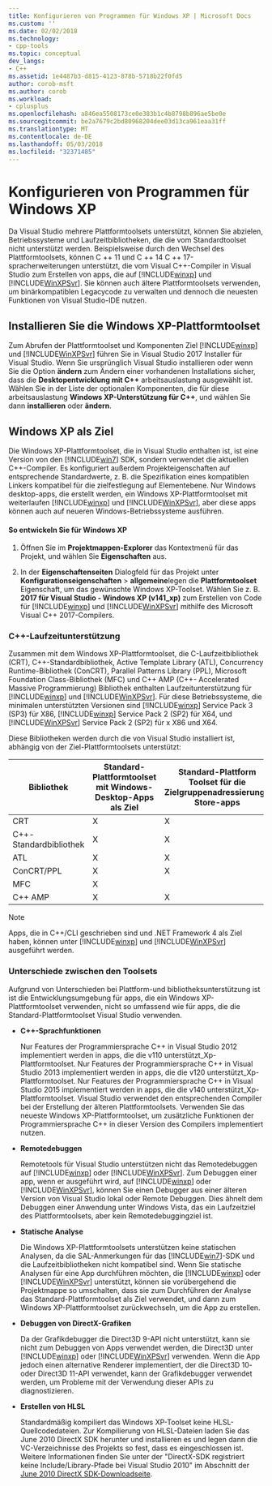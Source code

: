 ```yaml
---
title: Konfigurieren von Programmen für Windows XP | Microsoft Docs
ms.custom: ''
ms.date: 02/02/2018
ms.technology:
- cpp-tools
ms.topic: conceptual
dev_langs:
- C++
ms.assetid: 1e4487b3-d815-4123-878b-5718b22f0fd5
author: corob-msft
ms.author: corob
ms.workload:
- cplusplus
ms.openlocfilehash: a846ea5508173ce0e383b1c4b8798b896ae5be0e
ms.sourcegitcommit: be2a7679c2bd80968204dee03d13ca961eaa31ff
ms.translationtype: MT
ms.contentlocale: de-DE
ms.lasthandoff: 05/03/2018
ms.locfileid: "32371485"
---
```

# <a name="configuring-programs-for-windows-xp"></a>Konfigurieren von Programmen für Windows XP

Da Visual Studio mehrere Plattformtoolsets unterstützt, können Sie abzielen, Betriebssysteme und Laufzeitbibliotheken, die die vom Standardtoolset nicht unterstützt werden. Beispielsweise durch den Wechsel des Plattformtoolsets, können C ++ 11 und C ++ 14 C ++ 17-spracherweiterungen unterstützt, die vom Visual C++-Compiler in Visual Studio zum Erstellen von apps, die auf [!INCLUDE[winxp](../build/includes/winxp_md.md)] und [!INCLUDE[WinXPSvr](../build/includes/winxpsvr_md.md)]. Sie können auch ältere Plattformtoolsets verwenden, um binärkompatiblen Legacycode zu verwalten und dennoch die neuesten Funktionen von Visual Studio-IDE nutzen.

## <a name="install-the-windows-xp-platform-toolset"></a>Installieren Sie die Windows XP-Plattformtoolset
Zum Abrufen der Plattformtoolset und Komponenten Ziel [!INCLUDE[winxp](../build/includes/winxp_md.md)] und [!INCLUDE[WinXPSvr](../build/includes/winxpsvr_md.md)] führen Sie in Visual Studio 2017 Installer für Visual Studio. Wenn Sie ursprünglich Visual Studio installieren oder wenn Sie die Option **ändern** zum Ändern einer vorhandenen Installations sicher, dass die **Desktopentwicklung mit C++** arbeitsauslastung ausgewählt ist. Wählen Sie in der Liste der optionalen Komponenten, die für diese arbeitsauslastung **Windows XP-Unterstützung für C++**, und wählen Sie dann **installieren** oder **ändern**.

## <a name="windows-xp-targeting-experience"></a>Windows XP als Ziel

Die Windows XP-Plattformtoolset, die in Visual Studio enthalten ist, ist eine Version von den [!INCLUDE[win7](../build/includes/win7_md.md)] SDK, sondern verwendet die aktuellen C++-Compiler. Es konfiguriert außerdem Projekteigenschaften auf entsprechende Standardwerte, z. B. die Spezifikation eines kompatiblen Linkers kompatibel für die zielfestlegung auf Elementebene. Nur Windows desktop-apps, die erstellt werden, ein Windows XP-Plattformtoolset mit weiterlaufen [!INCLUDE[winxp](../build/includes/winxp_md.md)] und [!INCLUDE[WinXPSvr](../build/includes/winxpsvr_md.md)], aber diese apps können auch auf neueren Windows-Betriebssysteme ausführen.

#### <a name="to-target-windows-xp"></a>So entwickeln Sie für Windows XP

1. Öffnen Sie im **Projektmappen-Explorer** das Kontextmenü für das Projekt, und wählen Sie **Eigenschaften** aus.

1. In der **Eigenschaftenseiten** Dialogfeld für das Projekt unter **Konfigurationseigenschaften** > **allgemeine**legen die **Plattformtoolset** Eigenschaft, um das gewünschte Windows XP-Toolset. Wählen Sie z. B. **2017 für Visual Studio - Windows XP (v141_xp)** zum Erstellen von Code für [!INCLUDE[winxp](../build/includes/winxp_md.md)] und [!INCLUDE[WinXPSvr](../build/includes/winxpsvr_md.md)] mithilfe des Microsoft Visual C++ 2017-Compilers.

### <a name="c-runtime-support"></a>C++-Laufzeitunterstützung

Zusammen mit dem Windows XP-Plattformtoolset, die C-Laufzeitbibliothek (CRT), C++-Standardbibliothek, Active Template Library (ATL), Concurrency Runtime-Bibliothek (ConCRT), Parallel Patterns Library (PPL), Microsoft Foundation Class-Bibliothek (MFC) und C++ AMP (C++- Accelerated Massive Programmierung) Bibliothek enthalten Laufzeitunterstützung für [!INCLUDE[winxp](../build/includes/winxp_md.md)] und [!INCLUDE[WinXPSvr](../build/includes/winxpsvr_md.md)]. Für diese Betriebssysteme, die minimalen unterstützten Versionen sind [!INCLUDE[winxp](../build/includes/winxp_md.md)] Service Pack 3 (SP3) für X86, [!INCLUDE[winxp](../build/includes/winxp_md.md)] Service Pack 2 (SP2) für X64, und [!INCLUDE[WinXPSvr](../build/includes/winxpsvr_md.md)] Service Pack 2 (SP2) für x X86 und X64.

Diese Bibliotheken werden durch die von Visual Studio installiert ist, abhängig von der Ziel-Plattformtoolsets unterstützt:

|Bibliothek|Standard-Plattformtoolset mit Windows-Desktop-Apps als Ziel|Standard-Plattform Toolset für die Zielgruppenadressierung-Store-apps|Windows XP-Plattformtoolset mit [!INCLUDE[winxp](../build/includes/winxp_md.md)],[!INCLUDE[WinXPSvr](../build/includes/winxpsvr_md.md)] als Ziel|
|---|---|---|---|
|CRT|X|X|X|
|C++-Standardbibliothek|X|X|X|
|ATL|X|X|X|
|ConCRT/PPL|X|X|X|
|MFC|X||X|
|C++ AMP|X|X||

> [!NOTE]
> Apps, die in C++/CLI geschrieben sind und .NET Framework 4 als Ziel haben, können unter [!INCLUDE[winxp](../build/includes/winxp_md.md)] und [!INCLUDE[WinXPSvr](../build/includes/winxpsvr_md.md)] ausgeführt werden.

### <a name="differences-between-the-toolsets"></a>Unterschiede zwischen den Toolsets

Aufgrund von Unterschieden bei Plattform-und bibliotheksunterstützung ist ist die Entwicklungsumgebung für apps, die ein Windows XP-Plattformtoolset verwenden, nicht so umfassend wie für apps, die die Standard-Plattformtoolset Visual Studio verwenden.

- **C++-Sprachfunktionen**

   Nur Features der Programmiersprache C++ in Visual Studio 2012 implementiert werden in apps, die die v110 unterstützt\_Xp-Plattformtoolset. Nur Features der Programmiersprache C++ in Visual Studio 2013 implementiert werden in apps, die die v120 unterstützt\_Xp-Plattformtoolset. Nur Features der Programmiersprache C++ in Visual Studio 2015 implementiert werden in apps, die die v140 unterstützt\_Xp-Plattformtoolset. Visual Studio verwendet den entsprechenden Compiler bei der Erstellung der älteren Plattformtoolsets. Verwenden Sie das neueste Windows XP-Plattformtoolset, um zusätzliche Funktionen der Programmiersprache C++ in dieser Version des Compilers implementiert nutzen.

- **Remotedebuggen**

   Remotetools für Visual Studio unterstützen nicht das Remotedebuggen auf [!INCLUDE[winxp](../build/includes/winxp_md.md)] oder [!INCLUDE[WinXPSvr](../build/includes/winxpsvr_md.md)]. Zum Debuggen einer app, wenn er ausgeführt wird, auf [!INCLUDE[winxp](../build/includes/winxp_md.md)] oder [!INCLUDE[WinXPSvr](../build/includes/winxpsvr_md.md)], können Sie einen Debugger aus einer älteren Version von Visual Studio lokal oder Remote Debuggen. Dies ähnelt dem Debuggen einer Anwendung unter Windows Vista, das ein Laufzeitziel des Plattformtoolsets, aber kein Remotedebuggingziel ist.

- **Statische Analyse**

   Die Windows XP-Plattformtoolsets unterstützen keine statischen Analysen, da die SAL-Anmerkungen für das [!INCLUDE[win7](../build/includes/win7_md.md)]-SDK und die Laufzeitbibliotheken nicht kompatibel sind. Wenn Sie statische Analysen für eine App durchführen möchten, die [!INCLUDE[winxp](../build/includes/winxp_md.md)] oder [!INCLUDE[WinXPSvr](../build/includes/winxpsvr_md.md)] unterstützt, können sie vorübergehend die Projektmappe so umschalten, dass sie zum Durchführen der Analyse das Standard-Plattformtoolset als Ziel verwendet, und dann zum Windows XP-Plattformtoolset zurückwechseln, um die App zu erstellen.

- **Debuggen von DirectX-Grafiken**

     Da der Grafikdebugger die Direct3D 9-API nicht unterstützt, kann sie nicht zum Debuggen von Apps verwendet werden, die Direct3D unter [!INCLUDE[winxp](../build/includes/winxp_md.md)] oder [!INCLUDE[WinXPSvr](../build/includes/winxpsvr_md.md)] verwenden. Wenn die App jedoch einen alternative Renderer implementiert, der die Direct3D 10- oder Direct3D 11-API verwendet, kann der Grafikdebugger verwendet werden, um Probleme mit der Verwendung dieser APIs zu diagnostizieren.

- **Erstellen von HLSL**

   Standardmäßig kompiliert das Windows XP-Toolset keine HLSL-Quellcodedateien. Zur Kompilierung von HLSL-Dateien laden Sie das June 2010 DirectX SDK herunter und installieren es und legen dann die VC-Verzeichnisse des Projekts so fest, dass es eingeschlossen ist. Weitere Informationen finden Sie unter der "DirectX-SDK registriert keine Include/Library-Pfade bei Visual Studio 2010" im Abschnitt der [June 2010 DirectX SDK-Downloadseite](http://www.microsoft.com/download/details.aspx?displaylang=en&id=6812).
